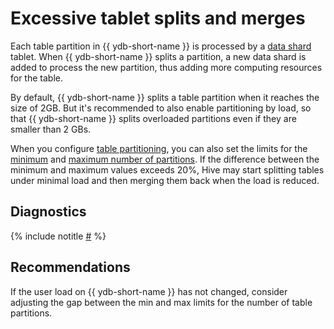 # Excessive tablet splits and merges

Each table partition in {{ ydb-short-name }} is processed by a [data shard](../../../../concepts/glossary.md#data-shard) tablet. When {{ ydb-short-name }} splits a partition, a new data shard is added to process the new partition, thus adding more computing resources for the table.

By default, {{ ydb-short-name }} splits a table partition when it reaches the size of 2GB. But it's recommended to also enable partitioning by load, so that {{ ydb-short-name }} splits overloaded partitions even if they are smaller than 2 GBs.

When you configure [table partitioning](../../../../concepts/datamodel/table.md#partitioning), you can also set the limits for the [minimum](../../../../concepts/datamodel/table.md#auto_partitioning_min_partitions_count) and [maximum number of partitions](../../../../concepts/datamodel/table.md#auto_partitioning_max_partitions_count). If the difference between the minimum and maximum values exceeds 20%, Hive may start splitting tables under minimal load and then merging them back when the load is reduced.

<!-- TODO: Add decision time to merge -->

## Diagnostics

<!-- The include is added to allow partial overrides in overlays  -->
{% include notitle [#](_includes/splits-merges.md) %}

## Recommendations

If the user load on {{ ydb-short-name }} has not changed, consider adjusting the gap between the min and max limits for the number of table partitions.
